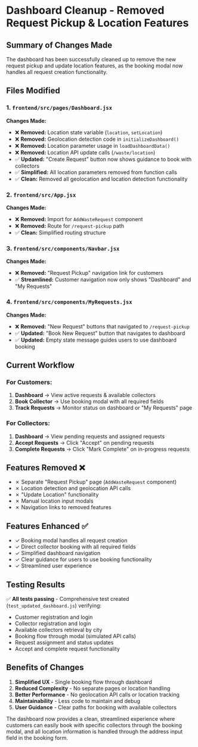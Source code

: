 # Dashboard Cleanup - Removed Request Pickup & Location Features

## Summary of Changes Made

The dashboard has been successfully cleaned up to remove the new request pickup and update location features, as the booking modal now handles all request creation functionality.

## Files Modified

### 1. `frontend/src/pages/Dashboard.jsx`
**Changes Made:**
- ❌ **Removed:** Location state variable (`location`, `setLocation`)
- ❌ **Removed:** Geolocation detection code in `initializeDashboard()`
- ❌ **Removed:** Location parameter usage in `loadDashboardData()` 
- ❌ **Removed:** Location API update calls (`/waste/location`)
- ✅ **Updated:** "Create Request" button now shows guidance to book with collectors
- ✅ **Simplified:** All location parameters removed from function calls
- ✅ **Clean:** Removed all geolocation and location detection functionality

### 2. `frontend/src/App.jsx`
**Changes Made:**
- ❌ **Removed:** Import for `AddWasteRequest` component
- ❌ **Removed:** Route for `/request-pickup` path
- ✅ **Clean:** Simplified routing structure

### 3. `frontend/src/components/Navbar.jsx`
**Changes Made:**
- ❌ **Removed:** "Request Pickup" navigation link for customers
- ✅ **Streamlined:** Customer navigation now only shows "Dashboard" and "My Requests"

### 4. `frontend/src/components/MyRequests.jsx`
**Changes Made:**
- ❌ **Removed:** "New Request" buttons that navigated to `/request-pickup`
- ✅ **Updated:** "Book New Request" button that navigates to dashboard
- ✅ **Updated:** Empty state message guides users to use dashboard booking

## Current Workflow

### For Customers:
1. **Dashboard** → View active requests & available collectors
2. **Book Collector** → Use booking modal with all required fields
3. **Track Requests** → Monitor status on dashboard or "My Requests" page

### For Collectors:
1. **Dashboard** → View pending requests and assigned requests
2. **Accept Requests** → Click "Accept" on pending requests
3. **Complete Requests** → Click "Mark Complete" on in-progress requests

## Features Removed ❌
- ✗ Separate "Request Pickup" page (`AddWasteRequest` component)
- ✗ Location detection and geolocation API calls
- ✗ "Update Location" functionality
- ✗ Manual location input modals
- ✗ Navigation links to removed features

## Features Enhanced ✅
- ✓ Booking modal handles all request creation
- ✓ Direct collector booking with all required fields
- ✓ Simplified dashboard navigation
- ✓ Clear guidance for users to use booking functionality
- ✓ Streamlined user experience

## Testing Results

✅ **All tests passing** - Comprehensive test created (`test_updated_dashboard.js`) verifying:
- Customer registration and login
- Collector registration and login  
- Available collectors retrieval by city
- Booking flow through modal (simulated API calls)
- Request assignment and status updates
- Accept and complete request functionality

## Benefits of Changes

1. **Simplified UX** - Single booking flow through dashboard
2. **Reduced Complexity** - No separate pages or location handling
3. **Better Performance** - No geolocation API calls or location tracking
4. **Maintainability** - Less code to maintain and debug
5. **User Guidance** - Clear paths for booking with available collectors

The dashboard now provides a clean, streamlined experience where customers can easily book with specific collectors through the booking modal, and all location information is handled through the address input field in the booking form.
